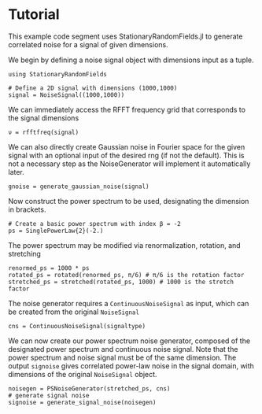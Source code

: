 # Tutorial
This example code segment uses StationaryRandomFields.jl to generate correlated noise for a signal of given dimensions.

We begin by defining a noise signal object with dimensions input as a tuple. 
```@example 1
using StationaryRandomFields

# Define a 2D signal with dimensions (1000,1000)
signal = NoiseSignal((1000,1000))
```
We can immediately access the RFFT frequency grid that corresponds to the signal dimensions

```@example 1
ν = rfftfreq(signal)
```
We can also directly create Gaussian noise in Fourier space for the given signal with an optional input of the desired rng (if not the default).
This is not a necessary step as the NoiseGenerator will implement it automatically later.
```@example 1
gnoise = generate_gaussian_noise(signal)
```
Now construct the power spectrum to be used, designating the dimension in brackets. 
```@example 1
# Create a basic power spectrum with index β = -2
ps = SinglePowerLaw{2}(-2.)
```
The power spectrum may be modified via renormalization, rotation, and stretching
```@example 1
renormed_ps = 1000 * ps 
rotated_ps = rotated(renormed_ps, π/6) # π/6 is the rotation factor
stretched_ps = stretched(rotated_ps, 1000) # 1000 is the stretch factor
```
The noise generator requires a `ContinuousNoiseSignal` as input, which can be created from the original `NoiseSignal`
```@example 1
cns = ContinuousNoiseSignal(signaltype)
```
We can now create our power spectrum noise generator, composed of the designated power spectrum and continuous noise signal. Note that the power spectrum and noise signal must be of the same dimension. The output `signoise` gives correlated power-law noise in the signal domain, with dimensions of the original `NoiseSignal` object.
```@example 1
noisegen = PSNoiseGenerator(stretched_ps, cns)
# generate signal noise
signoise = generate_signal_noise(noisegen)
```
